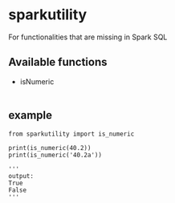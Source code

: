 # sparkutility
For functionalities that are missing in Spark SQL

## Available functions
- isNumeric <br/><br/>

## example
```
from sparkutility import is_numeric

print(is_numeric(40.2))
print(is_numeric('40.2a'))

'''
output:
True
False
'''
```
